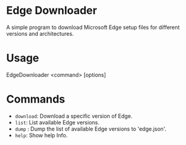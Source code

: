 ﻿# Edge Downloader

A simple program to download Microsoft Edge setup files for different versions and architectures.

# Usage

EdgeDownloader \<command\> [options]

# Commands
- `download`: Download a specific version of Edge.
- `list`: List available Edge versions.
- `dump` : Dump the list of available Edge versions to 'edge.json'.
- `help`: Show help Info.